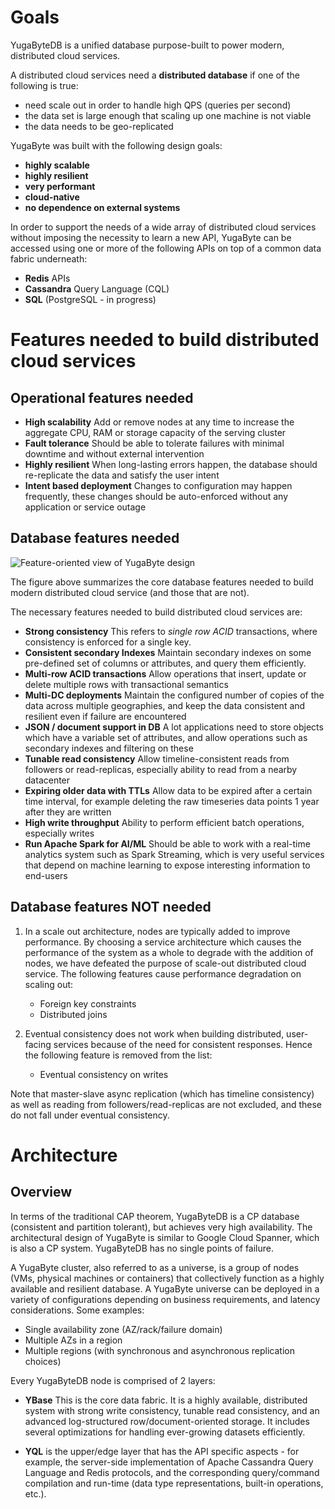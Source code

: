 # Goals

YugaByteDB is a unified database purpose-built to power modern, distributed cloud services. 

A distributed cloud services need a **distributed database** if one of the following is true:
- need scale out in order to handle high QPS (queries per second)
- the data set is large enough that scaling up one machine is not viable
- the data needs to be geo-replicated

YugaByte was built with the following design goals:
- **highly scalable**
- **highly resilient**
- **very performant**
- **cloud-native**
- **no dependence on external systems**

In order to support the needs of a wide array of distributed cloud services without imposing the necessity to learn a new API, YugaByte can be accessed using one or more of the following APIs on top of a common data fabric underneath:
- **Redis** APIs
- **Cassandra** Query Language (CQL)
- **SQL** (PostgreSQL - in progress)


# Features needed to build distributed cloud services

## Operational features needed
- **High scalability** Add or remove nodes at any time to increase the aggregate CPU, RAM or storage capacity of the serving cluster
- **Fault tolerance** Should be able to tolerate failures with minimal downtime and without external intervention
- **Highly resilient** When long-lasting errors happen, the database should re-replicate the data and satisfy the user intent
- **Intent based deployment** Changes to configuration may happen frequently, these changes should be auto-enforced without any application or service outage

## Database features needed

![Feature-oriented view of YugaByte design](https://github.com/YugaByte/yugabyte-db/blob/master/docs/images/yugabytedb-design-philosophy.png)

The figure above summarizes the core database features needed to build modern distributed cloud service (and those that are not).

The necessary features needed to build distributed cloud services are:
- **Strong consistency** This refers to *single row ACID* transactions, where consistency is enforced for a single key.
- **Consistent secondary Indexes** Maintain secondary indexes on some pre-defined set of columns or attributes, and query them efficiently.
- **Multi-row ACID transactions** Allow operations that insert, update or delete multiple rows with transactional semantics
- **Multi-DC deployments** Maintain the configured number of copies of the data across multiple geographies, and keep the data consistent and resilient even if failure are encountered
- **JSON / document support in DB** A lot applications need to store objects which have a variable set of attributes, and allow operations such as secondary indexes and filtering on these
- **Tunable read consistency** Allow timeline-consistent reads from followers or read-replicas, especially ability to read from a nearby datacenter
- **Expiring older data with TTLs** Allow data to be expired after a certain time interval, for example deleting the raw timeseries data points 1 year after they are written
- **High write throughput** Ability to perform efficient batch operations, especially writes
- **Run Apache Spark for AI/ML** Should be able to work with a real-time analytics system such as Spark Streaming, which is very useful services that depend on machine learning to expose interesting information to end-users

## Database features NOT needed

1. In a scale out architecture, nodes are typically added to improve performance. By choosing a service architecture which causes the performance of the system as a whole to degrade with the addition of nodes, we have defeated the purpose of scale-out distributed cloud service. The following features cause performance degradation on scaling out:
    - Foreign key constraints
    - Distributed joins

2. Eventual consistency does not work when building distributed, user-facing services because of the need for consistent responses. Hence the following feature is removed from the list:
    - Eventual consistency on writes

Note that master-slave async replication (which has timeline consistency) as well as reading from followers/read-replicas are not excluded, and these do not fall under eventual consistency.


# Architecture

## Overview

In terms of the traditional CAP theorem, YugaByteDB is a CP database (consistent and partition tolerant), but achieves very high availability. The architectural design of YugaByte is similar to Google Cloud Spanner, which is also a CP system. YugaByteDB has no single points of failure.

A YugaByte cluster, also referred to as a universe, is a group of nodes (VMs, physical machines or containers) that collectively function as a highly available and resilient database. A YugaByte universe can be deployed in a variety of configurations depending on business requirements, and latency considerations. Some examples:
- Single availability zone (AZ/rack/failure domain)
- Multiple AZs in a region
- Multiple regions (with synchronous and asynchronous replication choices)


Every YugaByteDB node is comprised of 2 layers:

- **YBase** This is the core data fabric. It is a highly available, distributed system with strong write consistency, tunable read consistency, and an advanced log-structured row/document-oriented storage. It includes several optimizations for handling ever-growing datasets efficiently. 

- **YQL** is the upper/edge layer that has the API specific aspects - for example, the server-side implementation of Apache Cassandra Query Language and Redis protocols, and the corresponding query/command compilation and run-time (data type representations, built-in operations, etc.).

